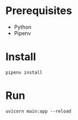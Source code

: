 # Prerequisites

- Python
- Pipenv

# Install

`pipenv install`

# Run

`uvicorn main:app --reload`

